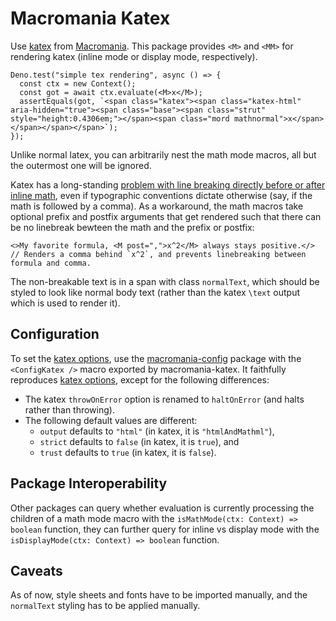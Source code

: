 # Macromania Katex

Use [katex](https://katex.org/) from [Macromania](https://github.com/worm-blossom/macromania). This package provides `<M>` and `<MM>` for rendering katex (inline mode or display mode, respectively).

```tsx
Deno.test("simple tex rendering", async () => {
  const ctx = new Context();
  const got = await ctx.evaluate(<M>x</M>);
  assertEquals(got, `<span class="katex"><span class="katex-html" aria-hidden="true"><span class="base"><span class="strut" style="height:0.4306em;"></span><span class="mord mathnormal">x</span></span></span></span>`);
});
```

Unlike normal latex, you can arbitrarily nest the math mode macros, all but the outermost one will be ignored.

Katex has a long-standing [problem with line breaking directly before or after inline math](https://github.com/KaTeX/KaTeX/issues/1233), even if typographic conventions dictate otherwise (say, if the math is followed by a comma). As a workaround, the math macros take optional prefix and postfix arguments that get rendered such that there can be no linebreak bewteen the math and the prefix or postfix:

```tsx
<>My favorite formula, <M post=",">x^2</M> always stays positive.</>
// Renders a comma behind `x^2`, and prevents linebreaking between formula and comma.
```

The non-breakable text is in a span with class `normalText`, which should be styled to look like normal body text (rather than the katex `\text` output which is used to render it).

## Configuration

To set the [katex options](https://katex.org/docs/options), use the [macromania-config](https://github.com/worm-blossom/macromania-config) package with the `<ConfigKatex />` macro exported by macromania-katex. It faithfully reproduces [katex options](https://katex.org/docs/options), except for the following differences:

- The katex `throwOnError` option is renamed to `haltOnError` (and halts rather than throwing).
- The following default values are different:
  - `output` defaults to `"html"` (in katex, it is `"htmlAndMathml"`),
  - `strict` defaults to `false` (in katex, it is `true`), and
  - `trust` defaults to `true` (in katex, it is `false`).

## Package Interoperability

Other packages can query whether evaluation is currently processing the children of a math mode macro with the `isMathMode(ctx: Context) => boolean` function, they can further query for inline vs display mode with the `isDisplayMode(ctx: Context) => boolean` function.

## Caveats

As of now, style sheets and fonts have to be imported manually, and the `normalText` styling has to be applied manually.